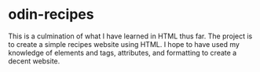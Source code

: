 # odin-recipes

This is a culmination of what I have learned in HTML thus far. The project is to create a simple recipes website using HTML. 
I hope to have used my knowledge of elements and tags, attributes, and formatting to create a decent website. 

